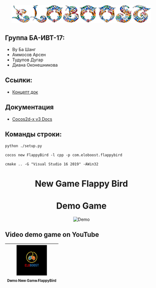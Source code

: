 # <p align="center">![CocosWolf3D Banner](https://github.com/Vubasang/eloboost/blob/main/FlappyBird/Resources/eloboost.png)</p>
## Группа БА-ИВТ-17:
- Ву Ба Шанг
- Аммосов Арсен
- Тудупов Дугар
- Диана Оконешникова
##
## Ссылки:
- [Концепт док](https://docs.google.com/document/d/1knzsO4lq7fIyrhKi6Dr16khufCv0ImcDgjriPugf6jY/edit)
##
## Документация
- [Cocos2d-x v3 Docs](https://docs.cocos2d-x.org/cocos2d-x/v3/en/)
##
## Команды строки:
```
python ./setup.py
```
```
cocos new FlappyBird -l cpp -p com.eloboost.flappybird
```
```
cmake .. -G "Visual Studio 16 2019" -AWin32
```
##
# <p align="center">New Game Flappy Bird</p>
<h1 align="center">Demo Game</h1>
<p align="center">
  <img alt="Demo" src="https://github.com/Vubasang/eloboost/blob/main/Demo.gif"/>
</p>

##
## Video demo game on YouTube
[<img src="FlappyBird/Resources/logo.png" width="100px;"/><br /><sub><b>Demo New Game FlappyBird</b></sub>](https://www.youtube.com/watch?v=NFVAabyUtZo)<br />|
| :---: |
